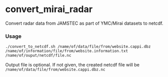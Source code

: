 # convert_mirai_radar

Convert radar data from JAMSTEC as part of YMC/Mirai datasets to netcdf.


### Usage

`./convert_to_netcdf.sh /name/of/data/file/from/website.cappi.dbz /name/of/information/file/from/website.information.txt /name/of/ouput/netcdf/file.nc`

Output file is optional. If not given, the created netcdf file will be `/name/of/data/file/from/website.cappi.dbz.nc`
